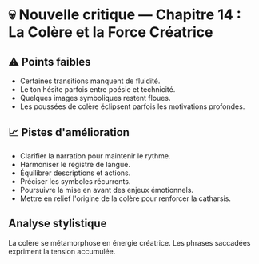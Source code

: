 # 💀 Nouvelle critique — Chapitre 14 : La Colère et la Force Créatrice

## ⚠️ Points faibles
- Certaines transitions manquent de fluidité.
- Le ton hésite parfois entre poésie et technicité.
- Quelques images symboliques restent floues.
- Les poussées de colère éclipsent parfois les motivations profondes.

## 📈 Pistes d'amélioration
- Clarifier la narration pour maintenir le rythme.
- Harmoniser le registre de langue.
- Équilibrer descriptions et actions.
- Préciser les symboles récurrents.
- Poursuivre la mise en avant des enjeux émotionnels.
- Mettre en relief l'origine de la colère pour renforcer la catharsis.

## Analyse stylistique
La colère se métamorphose en énergie créatrice. Les phrases saccadées expriment la tension accumulée.
